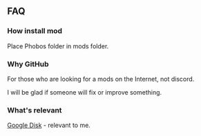 ## FAQ
### How install mod
Place Phobos folder in mods folder.
### Why GitHub
For those who are looking for a mods on the Internet, not discord.

I will be glad if someone will fix or improve something. 
### What's relevant
[Google Disk](https://drive.google.com/drive/folders/1n7KAw_ACSoOeiUhKhrPPfzm_V6dIiIy7) - relevant to me.

